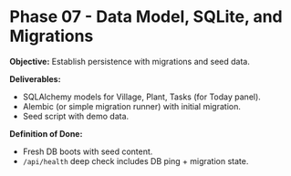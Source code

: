 # Phase 07 - Data Model, SQLite, and Migrations
**Objective:** Establish persistence with migrations and seed data.

**Deliverables:**
- SQLAlchemy models for Village, Plant, Tasks (for Today panel).
- Alembic (or simple migration runner) with initial migration.
- Seed script with demo data.

**Definition of Done:**
- Fresh DB boots with seed content.
- `/api/health` deep check includes DB ping + migration state.
